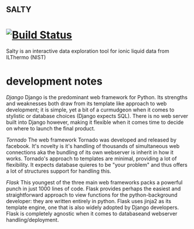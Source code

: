 ## SALTY
[![Build Status](https://travis-ci.org/wesleybeckner/salty.svg?branch=master)](https://travis-ci.org/wesleybeckner/salty)
========
Salty is an interactive data exploration tool for ionic liquid data from ILThermo (NIST)

# development notes

*Django*
Django is the predominant web framework for Python. Its strengths and weaknesses both draw from its template like approach to web development; it is simple, yet a bit of a curmudgeon when it comes to stylistic or database choices (Django expects SQL). There is no web server built into Django however, making it flexible when it comes time to decide on where to launch the final product.

*Tornado*
The web framework Tornado was developed and released by facebook. It's novelty is it's handling of thousands of simultaneous web connections aka the bundling of its own webserver is inherit in how it works. Tornado's approach to templates are minimal, providing a lot of flexibility. It expects database quieres to be "your problem" and thus offers a lot of structures support for handling this. 

*Flask*
This youngest of the three main web frameworks packs a powerful punch in just 1000 lines of code. Flask provides perhaps the easiest and straightforward approach to view functions for the python-background developer: they are written entirely in python. Flask uses jinja2 as its template engine, one that is also widely adopted by Django developers. Flask is completely agnostic when it comes to databaseand webserver handling/deployment. 
